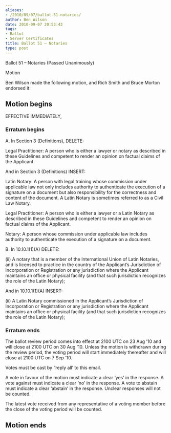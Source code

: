 ```yaml
---
aliases:
- /2010/09/07/ballot-51-notaries/
author: Ben Wilson
date: 2010-09-07 20:53:43
tags:
- Ballot
- Server Certificates
title: Ballot 51 – Notaries
type: post
---
```


Ballot 51 – Notaries (Passed Unanimously)

Motion

Ben Wilson made the following motion, and Rich Smith and Bruce Morton endorsed it:

## Motion begins

EFFECTIVE IMMEDIATELY,

### Erratum begins

A. In Section 3 (Definitions), DELETE:

Legal Practitioner: A person who is either a lawyer or notary as described in these Guidelines and competent to render an opinion on factual claims of the Applicant.

And in Section 3 (Definitions) INSERT:

Latin Notary: A person with legal training whose commission under applicable law not only includes authority to authenticate the execution of a signature on a document but also responsibility for the correctness and content of the document. A Latin Notary is sometimes referred to as a Civil Law Notary.

Legal Practitioner: A person who is either a lawyer or a Latin Notary as described in these Guidelines and competent to render an opinion on factual claims of the Applicant.

Notary: A person whose commission under applicable law includes authority to authenticate the execution of a signature on a document.

B. In 10.10.1(1)(A) DELETE:

(ii) A notary that is a member of the International Union of Latin Notaries, and is licensed to practice in the country of the Applicant’s Jurisdiction of Incorporation or Registration or any jurisdiction where the Applicant maintains an office or physical facility (and that such jurisdiction recognizes the role of the Latin Notary);

And in 10.10.1(1)(A) INSERT:

(ii) A Latin Notary commissioned in the Applicant’s Jurisdiction of Incorporation or Registration or any jurisdiction where the Applicant maintains an office or physical facility (and that such jurisdiction recognizes the role of the Latin Notary);

### Erratum ends

The ballot review period comes into effect at 2100 UTC on 23 Aug ’10 and will close at 2100 UTC on 30 Aug ’10. Unless the motion is withdrawn during the review period, the voting period will start immediately thereafter and will close at 2100 UTC on 7 Sep ’10.

Votes must be cast by “reply all’ to this email.

A vote in favour of the motion must indicate a clear ‘yes’ in the response. A vote against must indicate a clear ‘no’ in the response. A vote to abstain must indicate a clear ‘abstain’ in the response. Unclear responses will not be counted.

The latest vote received from any representative of a voting member before the close of the voting period will be counted.

## Motion ends